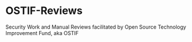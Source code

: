 # OSTIF-Reviews
Security Work and Manual Reviews facilitated by Open Source Technology Improvement Fund, aka OSTIF
